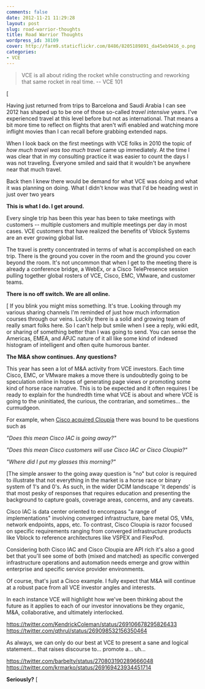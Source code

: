 ```yaml
---
comments: false
date: 2012-11-21 11:29:28
layout: post
slug: road-warrior-thoughts
title: Road Warrior Thoughts
wordpress_id: 38109
cover: http://farm9.staticflickr.com/8486/8205189891_da45eb9416_o.png
categories:
- VCE
---
```


> VCE is all about riding the rocket while constructing and reworking that same rocket in real time. -- VCE 101


[

Having just returned from trips to Barcelona and Saudi Arabia I can see 2012 has shaped up to be one of those so-called _travel intensive_ years. I've experienced travel at this level before but not as international. That means a bit more time to reflect on flights that aren't wifi enabled and watching more inflight movies than I can recall before grabbing extended naps.

When I look back on the first meetings with VCE folks in 2010 the topic of _how much travel was too much travel_ came up immediately. At the time I was clear that in my consulting practice it was easier to count the days I was not traveling. Everyone smiled and said that it wouldn't be anywhere near that much travel.

Back then I knew there would be demand for what VCE was doing and what it was planning on doing. What I didn't know was that I'd be heading west in just over two years

**This is what I do. I get around.**

Every single trip has been this year has been to take meetings with customers -- multiple customers and multiple meetings per day in most cases. VCE customers that have realized the benefits of Vblock Systems are an ever growing global list.

The travel is pretty concentrated in terms of what is accomplished on each trip. There is the ground you cover in the room and the ground you cover beyond the room. It's not uncommon that when I get to the meeting there is already a conference bridge, a WebEx, or a Cisco TelePresence session pulling together global rosters of VCE, Cisco, EMC, VMware, and customer teams.

**There is no off switch. We are all online.**

[
If you blink you might miss something. It's true. Looking through my various sharing channels I'm reminded of just how much information courses through our veins. Luckily there is a solid and growing team of really smart folks here. So I can't help but smile when I see a reply, wiki edit, or sharing of something better than I was going to send. You can sense the Americas, EMEA, and APJC nature of it all like some kind of indexed histogram of intelligent and often quite humorous banter.

**The M&A show continues. Any questions?**

This year has seen a lot of M&A activity from VCE investors. Each time Cisco, EMC, or VMware makes a move there is undoubtedly going to be speculation online in hopes of generating page views or promoting some kind of horse race narrative. This is to be expected and it often requires I be ready to explain for the hundredth time what VCE is about and where VCE is going to the uninitiated, the curious, the contrarian, and sometimes... the curmudgeon.

For example, when [Cisco acquired Cloupia](http://blog.vmforsp.com/2012/11/cisco-acquires-cloupia-no-such-thing-as-too-many-choices-2/) there was bound to be questions such as

_"Does this mean Cisco IAC is going away?"_

_"Does this mean Cisco customers will use Cisco IAC or Cisco Cloupia?"_

_"Where did I put my glasses this morning?"_

[The simple answer to the going away question is "no" but color is required to illustrate that not everything in the market is a horse race or binary system of 1's and 0's. As such, in the wider DCIM landscape 'it depends' is that most pesky of responses that requires education and presenting the background to capture goals, coverage areas, concerns, and any caveats.

Cisco IAC is data center oriented to encompass "a range of implementations" involving converged infrastructure, bare metal OS, VMs, network endpoints, apps, etc. To contrast, Cisco Cloupia is razor focused on specific requirements ranging from converged infrastructure products like Vblock to reference architectures like VSPEX and FlexPod.

Considering both Cisco IAC and Cisco Cloupia are API rich it's also a good bet that you'll see some of both (mixed and matched) as specific converged infrastructure operations and automation needs emerge and grow within enterprise and specific service provider environments.

Of course, that's just a Cisco example. I fully expect that M&A will continue at a robust pace from all VCE investor angles and interests.

In each instance VCE will highlight how we've been thinking about the future as it applies to each of our investor innovations be they organic, M&A, collaborative, and ultimately interlocked.

https://twitter.com/KendrickColeman/status/269106678295826433
https://twitter.com/qthrul/status/269098532156350464

As always, we can only do our best at VCE to present a sane and logical statement... that raises discourse to... promote a... uh...

https://twitter.com/barbelty/status/270803190289666048 
https://twitter.com/krmarko/status/269169423934451714 

**Seriously?**
[
